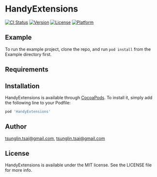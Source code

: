# HandyExtensions

[![CI Status](https://img.shields.io/travis/tsunglin.tsai@gmail.com/HandyExtensions.svg?style=flat)](https://travis-ci.org/tsunglin.tsai@gmail.com/HandyExtensions)
[![Version](https://img.shields.io/cocoapods/v/HandyExtensions.svg?style=flat)](https://cocoapods.org/pods/HandyExtensions)
[![License](https://img.shields.io/cocoapods/l/HandyExtensions.svg?style=flat)](https://cocoapods.org/pods/HandyExtensions)
[![Platform](https://img.shields.io/cocoapods/p/HandyExtensions.svg?style=flat)](https://cocoapods.org/pods/HandyExtensions)

## Example

To run the example project, clone the repo, and run `pod install` from the Example directory first.

## Requirements

## Installation

HandyExtensions is available through [CocoaPods](https://cocoapods.org). To install
it, simply add the following line to your Podfile:

```ruby
pod 'HandyExtensions'
```

## Author

tsunglin.tsai@gmail.com, tsunglin.tsai@gmail.com

## License

HandyExtensions is available under the MIT license. See the LICENSE file for more info.
